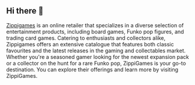 ## Hi there 👋

[Zippigames](https://zippigames.com/) is an online retailer that specializes in a diverse selection of entertainment products, including board games, Funko pop figures, and trading card games. Catering to enthusiasts and collectors alike, Zippigames offers an extensive catalogue that features both classic favourites and the latest releases in the gaming and collectables market. Whether you're a seasoned gamer looking for the newest expansion pack or a collector on the hunt for a rare Funko pop, ZippiGames is your go-to destination. You can explore their offerings and learn more by visiting ZippiGames.
<!--
**Zippigames/zippigames** is a ✨ _special_ ✨ repository because its `README.md` (this file) appears on your GitHub profile.

Here are some ideas to get you started:

- 🔭 I’m currently working on ...
- 🌱 I’m currently learning ...
- 👯 I’m looking to collaborate on ...
- 🤔 I’m looking for help with ...
- 💬 Ask me about ...
- 📫 How to reach me: ...
- 😄 Pronouns: ...
- ⚡ Fun fact: ...
-->
